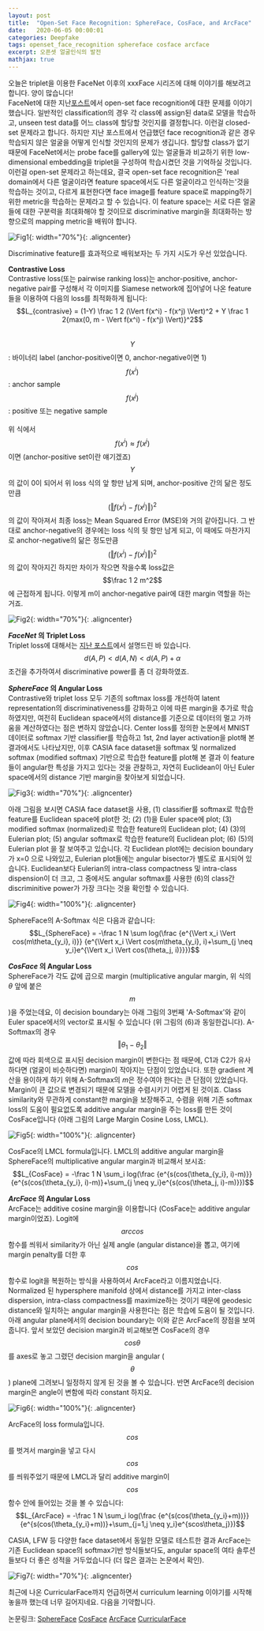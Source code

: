 ```yaml
---
layout: post
title:  "Open-Set Face Recognition: SphereFace, CosFace, and ArcFace"
date:   2020-06-05 00:00:01
categories: Deepfake
tags: openset_face_recognition sphereface cosface arcface
excerpt: 오픈셋 얼굴인식의 발전
mathjax: true
---
```


오늘은 triplet을 이용한 FaceNet 이후의 xxxFace 시리즈에 대해 이야기를 해보려고 합니다. 양이 많습니다!<br>
FaceNet에 대한 지난[포스트](https://jiryang.github.io/2020/05/23/FaceNet-and-one-shot-learning/)에서 open-set face recognition에 대한 문제를 이야기했습니다. 일반적인 classification의 경우 각 class에 assign된 data로 모델을 학습하고, unseen test data를 어느 class에 할당할 것인지를 결정합니다. 이런걸 closed-set 문제라고 합니다. 하지만 지난 포스트에서 언급했던 face recognition과 같은 경우 학습되지 않은 얼굴을 어떻게 인식할 것인지의 문제가 생깁니다. 할당할 class가 없기 때문에 FaceNet에서는 probe face를 gallery에 있는 얼굴들과 비교하기 위한 low-dimensional embedding을 triplet을 구성하여 학습시켰던 것을 기억하실 것입니다. 이런걸 open-set 문제라고 하는데요, 결국 open-set face recognition은 'real domain에서 다른 얼굴이라면 feature space에서도 다른 얼굴이라고 인식하는'것을 학습하는 것이고, 다르게 표현한다면 face image를 feature space로 mapping하기 위한 metric을 학습하는 문제라고 할 수 있습니다. 이 feature space는 서로 다른 얼굴들에 대한 구분력을 최대화해야 할 것이므로 discriminative margin을 최대화하는 방향으로의 mapping metric을 배워야 합니다.

![Fig1](https://jiryang.github.io/img/closedset_vs_openset.PNG "Closed vs Open-Set Face Recognition"){: width="70%"}{: .aligncenter}


Discriminative feature를 효과적으로 배워보자는 두 가지 시도가 우선 있었습니다.<br>



**Contrastive Loss**<br>
Contrastive loss(또는 pairwise ranking loss)는 anchor-positive, anchor-negative pair를 구성해서 각 이미지를 Siamese network에 집어넣어 나온 feature들을 이용하여 다음의 loss를 최적화하게 됩니다:<br>
$$L_{contrasive} = (1-Y) \frac 1 2 (\Vert f(x^i) - f(x^j) \Vert)^2 + Y \frac 1 2{max(0, m - \Vert f(x^i) - f(x^j) \Vert)}^2$$<br>
$$Y$$: 바이너리 label (anchor-positive이면 0, anchor-negative이면 1)
$$f(x^i)$$: anchor sample<br>
$$f(x^j)$$: positive 또는 negative sample<br><br>
위 식에서 $$f(x^i) \approx f(x^j)$$ 이면 (anchor-positive set이란 얘기겠죠) $$Y$$의 값이 0이 되어서 위 loss 식의 앞 항만 남게 되며, anchor-positive 간의 닮은 정도만큼 $$(\Vert f(x^i) - f(x^j) \Vert)^2$$의 값이 작아져서 최종 loss는 Mean Squared Error (MSE)와 거의 같아집니다. 그 반대로 anchor-negative의 경우에는 loss 식의 뒷 항만 남게 되고, 이 때에도 마찬가지로 anchor-negative의 닮은 정도만큼 $$(\Vert f(x^i) - f(x^j) \Vert)^2$$의 값이 작아지긴 하지만 차이가 작으면 작을수록 loss값은 $$\frac 1 2 m^2$$에 근접하게 됩니다. 이렇게 m이 anchor-negative pair에 대한 margin 역할을 하는거죠.

![Fig2](https://jiryang.github.io/img/contrastive_loss_faces.png "Contrastive Loss"){: width="70%"}{: .aligncenter}



**_FaceNet_ 의 Triplet Loss**<br>
Triplet loss에 대해서는 [지난 포스트](https://jiryang.github.io/2020/05/23/FaceNet-and-one-shot-learning/)에서 설명드린 바 있습니다. $$d(A, P) < d(A, N) < d(A, P)+\alpha$$ 조건을 추가하여서 discriminative power를 좀 더 강화하였죠.



**_SphereFace_ 의 Angular Loss**<br>
Contrastive와 triplet loss 모두 기존의 softmax loss를 개선하여 latent representation의 discriminativeness를 강화하고 이에 따른 margin을 추가로 학습하였지만, 여전히 Euclidean space에서의 distance를 기준으로 데이터의 멀고 가까움을 계산하였다는 점은 변하지 않았습니다. Center loss를 정의한 논문에서 MNIST 데이터로 softmax 기반 classifier를 학습하고 1st, 2nd layer activation을 plot해 본 결과에서도 나타났지만, 이후 CASIA face dataset을 softmax 및 normalized softmax (modified softmax) 기반으로 학습한 feature를 plot해 본 결과 이 feature들이 angular한 특성을 가지고 있다는 것을 관찰하고, 자연히 Euclidean이 아닌 Euler space에서의 distance 기반 margin을 찾아보게 되었습니다. 

![Fig3](https://jiryang.github.io/img/mnist_first_layers.PNG "First Layers Activations of MNIST Classfier"){: width="70%"}{: .aligncenter}


아래 그림을 보시면 CASIA face dataset을 사용, (1) classifier를 softmax로 학습한 feature를 Euclidean space에 plot한 것; (2) (1)을 Euler space에 plot; (3) modified softmax (normalized)로 학습한 feature의 Euclidean plot; (4) (3)의 Eulerian plot; (5) angular softmax로 학습한 feature의 Euclidean plot; (6) (5)의 Eulerian plot 을 잘 보여주고 있습니다. 각 Euclidean plot에는 decision boundary가 x=0 으로 나와있고, Eulerian plot들에는 angular bisector가 별도로 표시되어 있습니다. Euclidean보다 Eulerian의 intra-class compactness 및 intra-class dispension이 더 크고, 그 중에서도 angular softmax를 사용한 (6)의 class간 discriminitive power가 가장 크다는 것을 확인할 수 있습니다.

![Fig4](https://jiryang.github.io/img/casia_face_angular_softmax.PNG "Comparison of Features Learned Using Softmax and A-Softmax Loss"){: width="100%"}{: .aligncenter}


SphereFace의 A-Softmax 식은 다음과 같습니다:<br>
$$L_{SphereFace} = -\frac 1 N \sum log(\frac {e^{\Vert x_i \Vert cos(m\theta_{y_i}, i)}} {e^{\Vert x_i \Vert cos(m\theta_{y_i}, i)+\sum_{j \neq y_i}e^{\Vert x_i \Vert cos(\theta_j, i)}}})$$



**_CosFace_ 의 Angular Loss**<br>
SphereFace가 각도 값에 곱으로 margin (multiplicative angular margin, 위 식의 $\theta$ 앞에 붙은 $$m$$)을 주었는데요, 이 decision boundary는 아래 그림의 3번째 'A-Softmax'와 같이 Euler space에서의 vector로 표시될 수 있습니다 (위 그림의 (6)과 동일한겁니다). A-Softmax의 경우 $$\Vert \theta_1 - \theta_2 \Vert$$ 값에 따라 회색으로 표시된 decision margin이 변한다는 점 때문에, C1과 C2가 유사하다면 (얼굴이 비슷하다면) margin이 작아지는 단점이 있었습니다. 또한 gradient 계산을 용이하게 하기 위해 A-Softmax의 $m$은 정수여야 한다는 큰 단점이 있었습니다. Margin이 큰 값으로 변경되기 때문에 모델을 수렴시키기 어렵게 된 것이죠. Class similarity와 무관하게 constant한 margin을 보장해주고, 수렴을 위해 기존 softmax loss의 도움이 필요없도록 additive angular margin을 주는 loss를 만든 것이 CosFace입니다 (아래 그림의 Large Margin Cosine Loss, LMCL).

![Fig5](https://jiryang.github.io/img/decision_margin_comparison01.PNG "Comparison of Decision Margins"){: width="100%"}{: .aligncenter}


CosFace의 LMCL formula입니다. LMCL의 additive angular margin을 SphereFace의 multiplicative angular margin과 비교해서 보시죠:<br>
$$L_{CosFace} = -\frac 1 N \sum_i log(\frac {e^{s(cos(\theta_{y_i}, i)-m)}} {e^{s(cos(\theta_{y_i}, i)-m)}+\sum_{j \neq y_i}e^{s(cos(\theta_j, i)-m)}})$$



**_ArcFace_ 의 Angular Loss**<br>
ArcFace는 additive cosine margin을 이용합니다 (CosFace는 additive angular margin이었죠). Logit에 $$arccos$$함수를 씌워서 similarity가 아닌 실제 angle (angular distance)을 뽑고, 여기에 margin penalty를 더한 후 $$cos$$함수로 logit을 복원하는 방식을 사용하여서 ArcFace라고 이름지었습니다. Normalized 된 hypersphere manifold 상에서 distance를 가지고 inter-class dispersion, intra-class compactness를 maximize하는 것이기 때문에 geodesic distance와 일치하는 angular margin을 사용한다는 점은 학습에 도움이 될 것입니다. 아래 angular plane에서의 decision boundary는 이와 같은 ArcFace의 장점을 보여줍니다. 앞서 보았던 decision margin과 비교해보면 CosFace의 경우 $$cos\theta$$를 axes로 놓고 그렸던 decision margin을 angular ($$\theta$$) plane에 그려보니 일정하지 않게 된 것을 볼 수 있습니다. 반면 ArcFace의 decision margin은 angle이 변함에 따라 constant 하지요.

![Fig6](https://jiryang.github.io/img/decision_margin_comparison02.PNG "Comparison of Decision Margins"){: width="100%"}{: .aligncenter}


ArcFace의 loss formula입니다. $$cos$$를 벗겨서 margin을 넣고 다시 $$cos$$를 씌워주었기 때문에 LMCL과 달리 additive margin이 $$cos$$함수 안에 들어있는 것을 볼 수 있습니다:<br>
$$L_{ArcFace} = -\frac 1 N \sum_i log(\frac {e^{s(cos(\theta_{y_i}+m))}} {e^{s(cos(\theta_{y_i}+m))}+\sum_{j=1,j \neq y_i}e^{scos\theta_j}})$$


CASIA, LFW 등 다양한 face dataset에서 동일한 모델로 테스트한 결과 ArcFace는 기존 Euclidean space의 softmax기반 방식들보다도, angular space의 여타 솔루션들보다 더 좋은 성적을 거두었습니다 (더 많은 결과는 논문에서 확인).

![Fig7](https://jiryang.github.io/img/arcface_comparative_result.png "Comparision of Verification Results"){: width="70%"}{: .aligncenter}



최근에 나온 CurricularFace까지 언급하면서 curriculum learning 이야기를 시작해놓을까 했는데 너무 길어지네요. 다음을 기약합니다.


논문링크: 
[SphereFace](https://arxiv.org/pdf/1704.08063.pdf)
[CosFace](https://arxiv.org/pdf/1801.09414.pdf)
[ArcFace](https://arxiv.org/pdf/1801.07698.pdf)
[CurricularFace](https://arxiv.org/pdf/2004.00288.pdf)